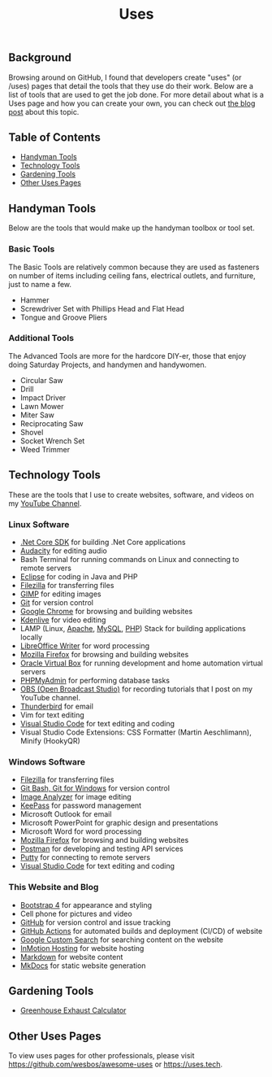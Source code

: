 ﻿---
title: Uses
description: Page describes the tools used for various tasks.
keywords: uses, uses page, tools used
image: /images/2020.02.01-uses-entry.jpg
---

## Background

Browsing around on GitHub, I found that developers create "uses" (or /uses) pages that
detail the tools that they use do their work. Below are a list of tools that are used to get
the job done. For more detail about what is a Uses page and how you can create your own,
you can check out [the blog post](/technology/2020.02.01-developer-uses-page) about this topic.

## Table of Contents
* [Handyman Tools](#handyman-tools)
* [Technology Tools](#technology-tools)
* [Gardening Tools](#gardening-tools)
* [Other Uses Pages](#other-uses-pages)

## Handyman Tools

Below are the tools that would make up the handyman toolbox or tool set. 

### Basic Tools

The Basic Tools are
relatively common because they are used as fasteners on number of items including ceiling fans, 
electrical outlets, and furniture, just to name a few.

* Hammer
* Screwdriver Set with Phillips Head and Flat Head
* Tongue and Groove Pliers

### Additional Tools

The Advanced Tools are more for the hardcore DIY-er, those that enjoy doing Saturday Projects, and
handymen and handywomen.

* Circular Saw
* Drill
* Impact Driver
* Lawn Mower
* Miter Saw
* Reciprocating Saw
* Shovel
* Socket Wrench Set
* Weed Trimmer

## Technology Tools

These are the tools that I use to create websites, software, and videos on my
<a href="https://www.youtube.com/channel/UC4HCouBLtXD1j1U_17aBqig?sub_confirmation=1" 
    target="_blank">YouTube Channel</a>.

### Linux Software

* [.Net Core SDK](https://dotnet.microsoft.com/download) for building .Net Core applications
* [Audacity](https://www.audacityteam.org/) for editing audio
* Bash Terminal for running commands on Linux and connecting to remote servers
* [Eclipse](https://eclipse.org) for coding in Java and PHP
* [Filezilla](https://filezilla-project.org/) for transferring files
* [GIMP](https://www.gimp.org) for editing images
* [Git](https://git-scm.com/) for version control
* [Google Chrome](https://google.com/chrome) for browsing and building websites
* [Kdenlive](https://kdenlive.org/en) for video editing
* LAMP (Linux, [Apache](https://www.apache.org), [MySQL](https://www.mysql.com), [PHP](https://www.php.net))
Stack for building applications locally
* [LibreOffice Writer](https://www.libreoffice.org) for word processing
* [Mozilla Firefox](https://www.mozilla.org/en-us/firefox) for browsing and building websites
* [Oracle Virtual Box](https://virtualbox.org) for running development and home automation virtual servers
* [PHPMyAdmin](https://phpmyadmin.net) for performing database tasks
* [OBS (Open Broadcast Studio)](https://obsproject.com/) for recording tutorials
that I post on my YouTube channel.
* [Thunderbird](https://thunderbird.net/en-us) for email
* Vim for text editing
* [Visual Studio Code](https://code.visualstudio.com/download) for text editing and coding
* Visual Studio Code Extensions: CSS Formatter (Martin Aeschlimann), Minify (HookyQR)

### Windows Software

* [Filezilla](https://filezilla-project.org/) for transferring files
* [Git Bash, Git for Windows](https://gitforwindows.org) for version control
* [Image Analyzer](http://meesoft.com/Analyzer/) for image editing
* [KeePass](https://keepass.info/) for password management
* Microsoft Outlook for email
* Microsoft PowerPoint for graphic design and presentations
* Microsoft Word for word processing
* [Mozilla Firefox](https://www.mozilla.org/en-us/firefox) for browsing and building websites
* [Postman](https://getpostman.com) for developing and testing API services
* [Putty](https://www.putty.org) for connecting to remote servers
* [Visual Studio Code](https://code.visualstudio.com/download) for text editing and coding

### This Website and Blog

* [Bootstrap 4](https://getbootstrap.com) for appearance and styling
* Cell phone for pictures and video
* [GitHub](https://github.com/almostengr/almostengrwebsite) for version control and issue tracking
* [GitHub Actions](https://github.com/features/actions) for automated builds and deployment (CI/CD) of website
* [Google Custom Search](https://cse.google.com/cse/) for searching content on the website
* [InMotion Hosting](https://partners.inmotionhosting.com/c/2382527/260033/4222) for website hosting
* [Markdown](https://www.markdownguide.org/) for website content
* [MkDocs](https://mkdocs.org) for static website generation

## Gardening Tools

* [Greenhouse Exhaust Calculator](http://www.littlegreenhouse.com/fan-calc.shtml)

## Other Uses Pages

To view uses pages for other professionals, please visit
<a href="https://github.com/wesbos/awesome-uses" target="_blank">https://github.com/wesbos/awesome-uses</a>
or <a href="https://uses.tech" target="_blank">https://uses.tech</a>.
